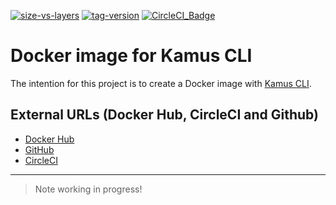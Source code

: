 [![size-vs-layers](https://images.microbadger.com/badges/image/lozanomatheus/docker_kamus_cli:0.2.8-10.svg)](https://microbadger.com/images/lozanomatheus/docker_kamus_cli:0.2.8-10 "Size vs Layers")
[![tag-version](https://images.microbadger.com/badges/version/lozanomatheus/docker_kamus_cli:0.2.8-10.svg)](https://microbadger.com/images/lozanomatheus/docker_kamus_cli:0.2.8-10 "Tag Version")
[![CircleCI_Badge](https://img.shields.io/circleci/build/github/LozanoMatheus/docker_kamus_cli/master.svg?style=plastic)](https://circleci.com/gh/LozanoMatheus/docker_kamus_cli/tree/master)

# Docker image for Kamus CLI

The intention for this project is to create a Docker image with [Kamus CLI](https://github.com/Soluto/kamus).

## External URLs (Docker Hub, CircleCI and Github)

* [Docker Hub](https://hub.docker.com/r/lozanomatheus/kamus_cli)
* [GitHub](https://github.com/LozanoMatheus/docker_kamus_cli)
* [CircleCI](https://circleci.com/gh/LozanoMatheus/docker_kamus_cli)

---

> Note working in progress!
